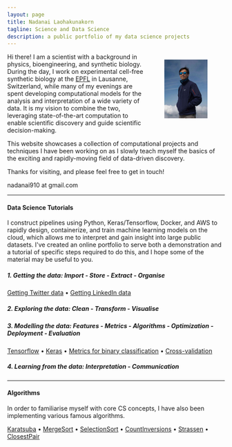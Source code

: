 ```yaml
---
layout: page
title: Nadanai Laohakunakorn
tagline: Science and Data Science
description: a public portfolio of my data science projects
---
```


<img src="/assets/images/profile_.jpg" width="100" alt="me" align="right" hspace="40" vspace="15">

Hi there! I am a scientist with a background in physics, bioengineering, and synthetic biology. During the day, I work on experimental cell-free synthetic biology at the [EPFL](https://www.epfl.ch) in Lausanne, Switzerland, while many of my evenings are spent developing computational models for the analysis and interpretation of a wide variety of data. It is my vision to combine the two, leveraging state-of-the-art computation to enable scientific discovery and guide scientific decision-making.

This website showcases a collection of computational projects and techniques I have been working on as I slowly teach myself the basics of the exciting and rapidly-moving field of data-driven discovery. 

Thanks for visiting, and please feel free to get in touch!

nadanai910 at gmail.com


---
#### Data Science Tutorials

I construct pipelines using Python, Keras/Tensorflow, Docker, and AWS to rapidly design, containerize, and train machine learning models on the cloud, which allows me to interpret and gain insight into large public datasets. I've created an online portfolio to serve both a demonstration and a tutorial of specific steps required to do this, and I hope some of the material may be useful to you.

##### 1. Getting the data: Import - Store - Extract - Organise
[Getting Twitter data](/2018/11/14/Getting-Twitter-Data-with-Python) • [Getting LinkedIn data](/2018/11/15/Getting-LinkedIn-Data-with-Python)

##### 2. Exploring the data: Clean - Transform - Visualise


##### 3. Modelling the data: Features - Metrics - Algorithms - Optimization - Deployment - Evaluation
[Tensorflow](/2018/11/21/Hello-Tensorflow) • [Keras](/2018/11/19/Introduction-to-Keras) • [Metrics for binary classification](/2018/11/24/Metrics-for-binary-classification) • [Cross-validation](/2018/11/26/Cross-validation)

##### 4. Learning from the data: Interpretation - Communication  

---
#### Algorithms

In order to familiarise myself with core CS concepts, I have also been implementing various famous algorithms.

[Karatsuba](/pages/algorithms/karatsuba.html) • [MergeSort](/pages/algorithms/mergesort.html) • [SelectionSort](/pages/algorithms/selectionsort.html) • [CountInversions](/pages/algorithms/countinversions.html) • [Strassen](/pages/algorithms/strassen.html) • [ClosestPair](/pages/algorithms/closestpair.html)






